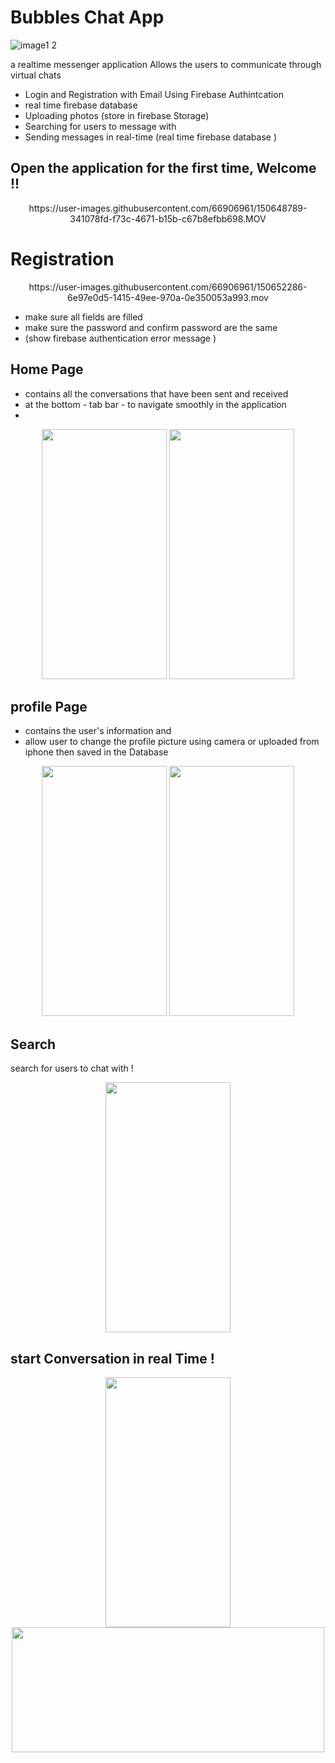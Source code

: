 
# **Bubbles Chat App** 



![image1 2](https://user-images.githubusercontent.com/66906961/150651966-6b096ab6-69d4-4ecd-91cc-978bbb89645a.jpeg)





a realtime messenger application Allows the users to communicate through virtual chats


- Login and Registration with Email Using Firebase Authintcation 
- real time firebase database 
-  Uploading photos (store in firebase Storage)
- Searching for users to message with 
- Sending messages in real-time (real time firebase database )





## Open the application for the first time,  Welcome !!

<p align="center">
https://user-images.githubusercontent.com/66906961/150648789-341078fd-f73c-4671-b15b-c67b8efbb698.MOV

</p>



# Registration

<p align="center">
https://user-images.githubusercontent.com/66906961/150652286-6e97e0d5-1415-49ee-970a-0e350053a993.mov
</p>

- make sure all fields are filled 
- make sure the password and confirm password are the same 
- (show firebase authentication error message ) 




## Home Page 

- contains all the conversations that have been sent and received
- at the bottom - tab bar - to navigate smoothly in the application
- 
<p align="center">

<img src="https://user-images.githubusercontent.com/66906961/150653959-a70cead0-b102-4dda-920d-7b2b5434d21e.PNG" width="200" height="400">
  <img src="https://user-images.githubusercontent.com/66906961/150654116-ca32a9c6-fda9-4a4f-a34f-8f53dbd7a7e8.PNG" width="200" height="400">
</p>



## profile Page 

- contains the user's information and 
-  allow user to change the profile picture using camera or uploaded from iphone then saved in the Database
<p align="center">
<img src="https://user-images.githubusercontent.com/66906961/150654340-dc1366b7-039d-4600-bf55-c182e4dd9664.PNG" width="200" height="400">
  <img src="https://user-images.githubusercontent.com/66906961/150654344-4def47f2-1168-49bc-93ba-db648d390552.PNG" width="200" height="400">
</p>


## Search 

search for users to chat with ! 
<p align="center">
<img src="https://user-images.githubusercontent.com/66906961/150654417-d0c92b71-c29b-41ea-b625-8442bd6671dc.PNG" width="200" height="400">

</p>



## start Conversation in real Time ! 


<p align="center">
<img src=
"https://user-images.githubusercontent.com/66906961/150654569-9d45e4c0-a925-40c4-ac5a-806d443b9899.PNG" width="200" height="400">
<img src="https://user-images.githubusercontent.com/66906961/150654608-98a5f3e1-f624-4e30-9ffd-5fe0427cc590.png" width="500" height="200">

</p>




